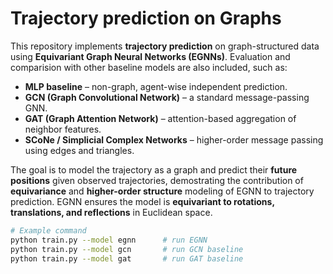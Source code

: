 # Trajectory prediction on Graphs
This repository implements **trajectory prediction** on graph-structured data using **Equivariant Graph Neural Networks (EGNNs)**. Evaluation and comparision with other baseline models are also included, such as:
- **MLP baseline** – non-graph, agent-wise independent prediction.
- **GCN (Graph Convolutional Network)** – a standard message-passing GNN.
- **GAT (Graph Attention Network)** – attention-based aggregation of neighbor features.
- **SCoNe / Simplicial Complex Networks** – higher-order message passing using edges and triangles.

The goal is to model the trajectory as a graph and predict their **future positions** given observed trajectories, demostrating the contribution of **equivariance** and **higher-order structure** modeling of EGNN to trajectory prediction. EGNN ensures the model is **equivariant to rotations, translations, and reflections** in Euclidean space.


```bash
# Example command
python train.py --model egnn      # run EGNN
python train.py --model gcn       # run GCN baseline
python train.py --model gat       # run GAT baseline
